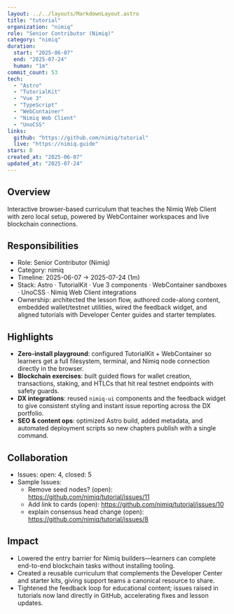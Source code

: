 ```yaml
---
layout: ../../layouts/MarkdownLayout.astro
title: "tutorial"
organization: "nimiq"
role: "Senior Contributor (Nimiq)"
category: "nimiq"
duration:
  start: "2025-06-07"
  end: "2025-07-24"
  human: "1m"
commit_count: 53
tech:
  - "Astro"
  - "TutorialKit"
  - "Vue 3"
  - "TypeScript"
  - "WebContainer"
  - "Nimiq Web Client"
  - "UnoCSS"
links:
  github: "https://github.com/nimiq/tutorial"
  live: "https://nimiq.guide"
stars: 0
created_at: "2025-06-07"
updated_at: "2025-07-24"
---
```

## Overview
Interactive browser-based curriculum that teaches the Nimiq Web Client with zero local setup, powered by WebContainer workspaces and live blockchain connections.

## Responsibilities
- Role: Senior Contributor (Nimiq)
- Category: nimiq
- Timeline: 2025-06-07 -> 2025-07-24 (1m)
- Stack: Astro · TutorialKit · Vue 3 components · WebContainer sandboxes · UnoCSS · Nimiq Web Client integrations
- Ownership: architected the lesson flow, authored code-along content, embedded wallet/testnet utilities, wired the feedback widget, and aligned tutorials with Developer Center guides and starter templates.

## Highlights
- **Zero-install playground**: configured TutorialKit + WebContainer so learners get a full filesystem, terminal, and Nimiq node connection directly in the browser.
- **Blockchain exercises**: built guided flows for wallet creation, transactions, staking, and HTLCs that hit real testnet endpoints with safety guards.
- **DX integrations**: reused `nimiq-ui` components and the feedback widget to give consistent styling and instant issue reporting across the DX portfolio.
- **SEO & content ops**: optimized Astro build, added metadata, and automated deployment scripts so new chapters publish with a single command.

## Collaboration
- Issues: open: 4, closed: 5
- Sample Issues:
  - Remove seed nodes? (open): https://github.com/nimiq/tutorial/issues/11
  - Add link to cards (open): https://github.com/nimiq/tutorial/issues/10
  - explain consensus head change (open): https://github.com/nimiq/tutorial/issues/8

## Impact
- Lowered the entry barrier for Nimiq builders—learners can complete end-to-end blockchain tasks without installing tooling.
- Created a reusable curriculum that complements the Developer Center and starter kits, giving support teams a canonical resource to share.
- Tightened the feedback loop for educational content; issues raised in tutorials now land directly in GitHub, accelerating fixes and lesson updates.
